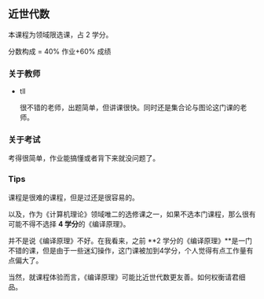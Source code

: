## 近世代数

本课程为领域限选课，占 2 学分。

分数构成 = 40% 作业+60% 成绩

### 关于教师

- tll

  很不错的老师，出题简单，但讲课很快。同时还是集合论与图论这门课的老师。

### 关于考试

考得很简单，作业能搞懂或者背下来就没问题了。

### Tips

课程是很难的课程，但是过还是很容易的。

以及，作为《计算机理论》领域唯二的选修课之一，如果不选本门课程，那么很有可能不得不选择 **4 学分**的《编译原理》。

并不是说《编译原理》不好。在我看来，之前 **2 学分的《编译原理》**是一门不错的课，但是由于一些迷幻操作，这门课被加到4学分，个人觉得有点工作量有点偏大了。

当然，就课程体验而言，《编译原理》可能比近世代数更友善。如何权衡请君细品。


